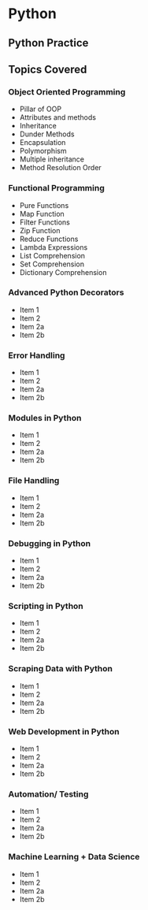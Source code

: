 # Python
## Python Practice 

## Topics Covered 

### Object Oriented Programming

* Pillar of OOP
* Attributes and methods
* Inheritance
* Dunder Methods
* Encapsulation
* Polymorphism
* Multiple inheritance
* Method Resolution Order

### Functional Programming 

* Pure Functions
* Map Function
* Filter Functions
* Zip Function
* Reduce Functions
* Lambda Expressions
* List Comprehension
* Set Comprehension
* Dictionary Comprehension

### Advanced Python Decorators

* Item 1
* Item 2
* Item 2a
* Item 2b

### Error Handling

* Item 1
* Item 2
* Item 2a
* Item 2b

### Modules in Python

* Item 1
* Item 2
* Item 2a
* Item 2b

### File Handling

* Item 1
* Item 2
* Item 2a
* Item 2b

### Debugging in Python

* Item 1
* Item 2
* Item 2a
* Item 2b

### Scripting in Python

* Item 1
* Item 2
* Item 2a
* Item 2b

### Scraping Data with Python

* Item 1
* Item 2
* Item 2a
* Item 2b

### Web Development in Python

* Item 1
* Item 2
* Item 2a
* Item 2b

### Automation/ Testing 

* Item 1
* Item 2
* Item 2a
* Item 2b

### Machine Learning + Data Science

* Item 1
* Item 2
* Item 2a
* Item 2b


